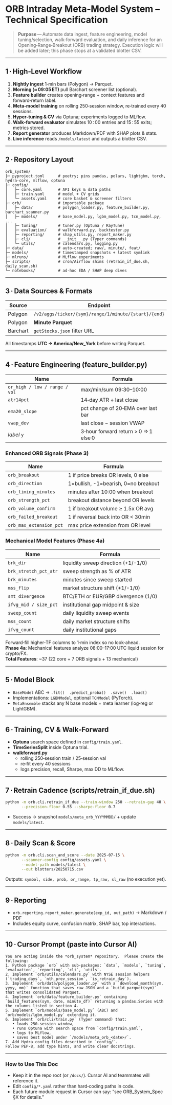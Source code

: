 # ORB Intraday Meta‑Model System – Technical Specification

> **Purpose** — Automate data ingest, feature engineering, model tuning/selection, walk‑forward evaluation, and daily inference for an Opening‑Range‑Breakout (ORB) trading strategy.  Execution logic will be added later; this phase stops at a validated blotter CSV.

---

## 1 · High‑Level Workflow

1. **Nightly ingest** 1‑min bars (Polygon) → Parquet.
2. **Morning (≈ 09∶05 ET)** pull Barchart screener list (optional).
3. **Feature builder** creates opening‑range + context features and forward‑return label.
4. **Meta‑model training** on rolling 250‑session window, re‑trained every 40 sessions.
5. **Hyper‑tuning & CV** via Optuna; experiments logged to MLflow.
6. **Walk‑forward evaluator** simulates 10 ∶ 00 entries and 15 ∶ 55 exits; metrics stored.
7. **Report generator** produces Markdown/PDF with SHAP plots & stats.
8. **Live inference** reads `/models/latest` and outputs a blotter CSV.

---

## 2 · Repository Layout

```
orb_system/
├─ pyproject.toml      # poetry; pins pandas, polars, lightgbm, torch, hydra-core, mlflow, optuna
├─ config/
│   ├─ core.yaml       # API keys & data paths
│   ├─ train.yaml      # model + CV grids
│   └─ assets.yaml     # core basket & screener filters
├─ orb/                # importable package
│   ├─ data/           # polygon_loader.py, feature_builder.py, barchart_scanner.py
│   ├─ models/         # base_model.py, lgbm_model.py, tcn_model.py, ...
│   ├─ tuning/         # tuner.py (Optuna / RayTune)
│   ├─ evaluation/     # walkforward.py, backtester.py
│   ├─ reporting/      # shap_utils.py, report_maker.py
│   ├─ cli/            # __init__.py (Typer commands)
│   └─ utils/          # calendars.py, logging.py
├─ data/               # auto‑created; raw/, minute/, feat/
├─ models/             # timestamped snapshots + latest symlink
├─ mlruns/             # MLflow experiments
├─ scripts/            # cron/Airflow shims (retrain_if_due.sh, daily_scan.sh)
└─ notebooks/          # ad‑hoc EDA / SHAP deep dives
```

---

## 3 · Data Sources & Formats

| Source   | Endpoint                                             | Saved As                          |
| -------- | ---------------------------------------------------- | --------------------------------- |
| Polygon  | `/v2/aggs/ticker/{sym}/range/1/minute/{start}/{end}` | `data/raw/{sym}/{yyyymm}.json.gz` |
| Polygon  | **Minute Parquet**                                   | `data/minute/{sym}.parquet`       |
| Barchart | `getStocks.json` filter URL                          | Screener JSON cached per‑day      |

All timestamps **UTC → America/New\_York** before writing Parquet.

---

## 4 · Feature Engineering (feature\_builder.py)

| Name                          | Formula                               |
| ----------------------------- | ------------------------------------- |
| `or_high / low / range / vol` | max/min/sum 09∶30–10∶00               |
| `atr14pct`                    | 14‑day ATR ÷ last close               |
| `ema20_slope`                 | pct change of 20‑EMA over last bar    |
| `vwap_dev`                    | last close − session VWAP             |
| *label* `y`                   | 3‑hour forward return > 0  ⇒ 1 else 0 |

### Enhanced ORB Signals (Phase 3)
| Name                          | Formula                               |
| ----------------------------- | ------------------------------------- |
| `orb_breakout`                | 1 if price breaks OR levels, 0 else  |
| `orb_direction`               | 1=bullish, -1=bearish, 0=no breakout |
| `orb_timing_minutes`          | minutes after 10:00 when breakout    |
| `orb_strength_pct`            | breakout distance beyond OR levels   |
| `orb_volume_confirm`          | 1 if breakout volume ≥ 1.5x OR avg   |
| `orb_failed_breakout`         | 1 if reversal back into OR < 30min   |
| `orb_max_extension_pct`       | max price extension from OR level    |

### Mechanical Model Features (Phase 4a) 
| Name                          | Formula                               |
| ----------------------------- | ------------------------------------- |
| `brk_dir`                     | liquidity sweep direction (+1/-1/0)  |
| `brk_stretch_pct_atr`         | sweep strength as % of ATR           |
| `brk_minutes`                 | minutes since sweep started          |
| `mss_flip`                    | market structure shift (+1/-1/0)     |
| `smt_divergence`              | BTC/ETH or EUR/GBP divergence (1/0)  |
| `ifvg_mid / size_pct`         | institutional gap midpoint & size    |
| `sweep_count`                 | daily liquidity sweep events         |
| `mss_count`                   | daily market structure shifts        |
| `ifvg_count`                  | daily institutional gaps             |

Forward‑fill higher‑TF columns to 1‑min index so no look‑ahead.  
**Phase 4a**: Mechanical features analyze 08:00–17:00 UTC liquid session for crypto/FX.  
**Total Features**: ~37 (22 core + 7 ORB signals + 13 mechanical)

---

## 5 · Model Block

- `BaseModel` ABC → `.fit()  .predict_proba()  .save()  .load()`
- Implementations: `LGBMModel`, optional `TCNModel` (PyTorch).
- `MetaEnsemble` stacks any N base models + meta learner (log‑reg or LightGBM).

---

## 6 · Training, CV & Walk‑Forward

- **Optuna** search space defined in `config/train.yaml`.
- **TimeSeriesSplit** inside Optuna trial.
- **walkforward.py**
  - rolling 250‑session train / 25‑session val
  - re‑fit every 40 sessions
  - logs precision, recall, Sharpe, max DD to MLflow.

---

## 7 · Retrain Cadence (scripts/retrain\_if\_due.sh)

```bash
python -m orb.cli.retrain_if_due --train-window 250 --retrain-gap 40 \
       --precision-floor 0.55 --sharpe-floor 0.7
```

- Success → snapshot `models/meta_orb_YYYYMMDD/` + update `models/latest`.

---

## 8 · Daily Scan & Score

```bash
python -m orb.cli.scan_and_score --date 2025-07-15 \
       --scanner-config config/assets.yaml \
       --model-path models/latest \
       --out blotters/20250715.csv
```

Outputs: `symbol, side, prob, or_range, tp_raw, sl_raw`  (no execution yet).

---

## 9 · Reporting

- `orb.reporting.report_maker.generate(exp_id, out_path)` → Markdown / PDF
- Includes equity curve, confusion matrix, SHAP bar, top interactions.

---

## 10 · Cursor Prompt (paste into Cursor AI)

```
You are acting inside the *orb_system* repository.  Please create the following:
1. Python package `orb` with sub‑packages: `data`, `models`, `tuning`, `evaluation`, `reporting`, `cli`, `utils`.
2. Implement `orb/utils/calendars.py` with NYSE session helpers (`trading_days`, `nth_prev_session`, `is_retrain_day`).
3. Implement `orb/data/polygon_loader.py` with a `download_month(sym, yyyy, mm)` function that saves raw JSON and a `build_parquet(sym)` that writes consolidated Parquet.
4. Implement `orb/data/feature_builder.py` containing `build_features(sym, date, minute_df)` returning a pandas.Series with the columns listed in section 4.
5. Implement `orb/models/base_model.py` (ABC) and `orb/models/lgbm_model.py` extending it.
6. Implement `orb/cli/train.py` (Typer command) that:
   • loads 250‑session window,
   • runs Optuna with search space from `config/train.yaml`,
   • logs to MLflow,
   • saves best model under `/models/meta_orb_<date>/`.
7. Add Hydra config files described in `config/`.
Follow PEP‑8, add type hints, and write clear docstrings.
```

---

### How to Use This Doc

- Keep it in the repo root (or `/docs/`).  Cursor AI and teammates will reference it.
- Edit `config/*.yaml` rather than hard‑coding paths in code.
- Each future module request in Cursor can say: “see ORB\_System\_Spec §X for details.”

